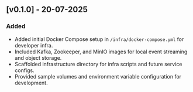 ## [v0.1.0] - 20-07-2025

### Added
- Added initial Docker Compose setup in `/infra/docker-compose.yml` for developer infra.
- Included Kafka, Zookeeper, and MinIO images for local event streaming and object storage.
- Scaffolded infrastructure directory for infra scripts and future service configs.
- Provided sample volumes and environment variable configuration for development.
